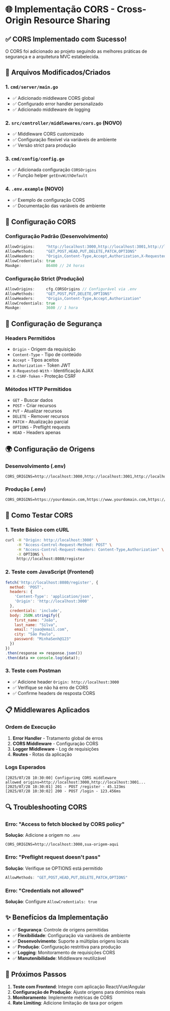 # 🌐 Implementação CORS - Cross-Origin Resource Sharing

## ✅ CORS Implementado com Sucesso!

O CORS foi adicionado ao projeto seguindo as melhores práticas de segurança e a arquitetura MVC estabelecida.

## 🔧 Arquivos Modificados/Criados

### 1. `cmd/server/main.go`
- ✅ Adicionado middleware CORS global
- ✅ Configurado error handler personalizado
- ✅ Adicionado middleware de logging

### 2. `src/controller/middlewares/cors.go` (NOVO)
- ✅ Middleware CORS customizado
- ✅ Configuração flexível via variáveis de ambiente
- ✅ Versão strict para produção

### 3. `cmd/config/config.go`
- ✅ Adicionada configuração `CORSOrigins`
- ✅ Função helper `getEnvWithDefault`

### 4. `.env.example` (NOVO)
- ✅ Exemplo de configuração CORS
- ✅ Documentação das variáveis de ambiente

## 🚀 Configuração CORS

### Configuração Padrão (Desenvolvimento)
```go
AllowOrigins:     "http://localhost:3000,http://localhost:3001,http://localhost:8080,http://127.0.0.1:3000,http://127.0.0.1:8080"
AllowMethods:     "GET,POST,HEAD,PUT,DELETE,PATCH,OPTIONS"
AllowHeaders:     "Origin,Content-Type,Accept,Authorization,X-Requested-With,X-CSRF-Token"
AllowCredentials: true
MaxAge:           86400 // 24 horas
```

### Configuração Strict (Produção)
```go
AllowOrigins:     cfg.CORSOrigins // Configurável via .env
AllowMethods:     "GET,POST,PUT,DELETE,OPTIONS"
AllowHeaders:     "Origin,Content-Type,Accept,Authorization"
AllowCredentials: true
MaxAge:           3600 // 1 hora
```

## 🔐 Configuração de Segurança

### Headers Permitidos
- `Origin` - Origem da requisição
- `Content-Type` - Tipo de conteúdo
- `Accept` - Tipos aceitos
- `Authorization` - Token JWT
- `X-Requested-With` - Identificação AJAX
- `X-CSRF-Token` - Proteção CSRF

### Métodos HTTP Permitidos
- `GET` - Buscar dados
- `POST` - Criar recursos
- `PUT` - Atualizar recursos
- `DELETE` - Remover recursos
- `PATCH` - Atualização parcial
- `OPTIONS` - Preflight requests
- `HEAD` - Headers apenas

## 🌍 Configuração de Origens

### Desenvolvimento (.env)
```env
CORS_ORIGINS=http://localhost:3000,http://localhost:3001,http://localhost:8080,http://127.0.0.1:3000,http://127.0.0.1:8080
```

### Produção (.env)
```env
CORS_ORIGINS=https://yourdomain.com,https://www.yourdomain.com,https://app.yourdomain.com
```

## 🧪 Como Testar CORS

### 1. Teste Básico com cURL
```bash
curl -H "Origin: http://localhost:3000" \
     -H "Access-Control-Request-Method: POST" \
     -H "Access-Control-Request-Headers: Content-Type,Authorization" \
     -X OPTIONS \
     http://localhost:8080/register
```

### 2. Teste com JavaScript (Frontend)
```javascript
fetch('http://localhost:8080/register', {
  method: 'POST',
  headers: {
    'Content-Type': 'application/json',
    'Origin': 'http://localhost:3000'
  },
  credentials: 'include',
  body: JSON.stringify({
    first_name: "João",
    last_name: "Silva",
    email: "joao@email.com",
    city: "São Paulo",
    password: "MinhaSenh@123"
  })
})
.then(response => response.json())
.then(data => console.log(data));
```

### 3. Teste com Postman
- ✅ Adicione header `Origin: http://localhost:3000`
- ✅ Verifique se não há erro de CORS
- ✅ Confirme headers de resposta CORS

## 📋 Middlewares Aplicados

### Ordem de Execução
1. **Error Handler** - Tratamento global de erros
2. **CORS Middleware** - Configuração CORS
3. **Logger Middleware** - Log de requisições
4. **Routes** - Rotas da aplicação

### Logs Esperados
```
[2025/07/28 10:30:00] Configuring CORS middleware allowed_origins=http://localhost:3000,http://localhost:3001...
[2025/07/28 10:30:01] 201 - POST /register - 45.123ms
[2025/07/28 10:30:02] 200 - POST /login - 123.456ms
```

## 🔍 Troubleshooting CORS

### Erro: "Access to fetch blocked by CORS policy"
**Solução**: Adicione a origem no `.env`
```env
CORS_ORIGINS=http://localhost:3000,sua-origem-aqui
```

### Erro: "Preflight request doesn't pass"
**Solução**: Verifique se OPTIONS está permitido
```go
AllowMethods: "GET,POST,HEAD,PUT,DELETE,PATCH,OPTIONS"
```

### Erro: "Credentials not allowed"
**Solução**: Configure `AllowCredentials: true`

## ✨ Benefícios da Implementação

- ✅ **Segurança**: Controle de origens permitidas
- ✅ **Flexibilidade**: Configuração via variáveis de ambiente
- ✅ **Desenvolvimento**: Suporte a múltiplas origens locais
- ✅ **Produção**: Configuração restritiva para produção
- ✅ **Logging**: Monitoramento de requisições CORS
- ✅ **Manutenibilidade**: Middleware reutilizável

## 🎯 Próximos Passos

1. **Teste com Frontend**: Integre com aplicação React/Vue/Angular
2. **Configuração de Produção**: Ajuste origens para domínios reais
3. **Monitoramento**: Implemente métricas de CORS
4. **Rate Limiting**: Adicione limitação de taxa por origem